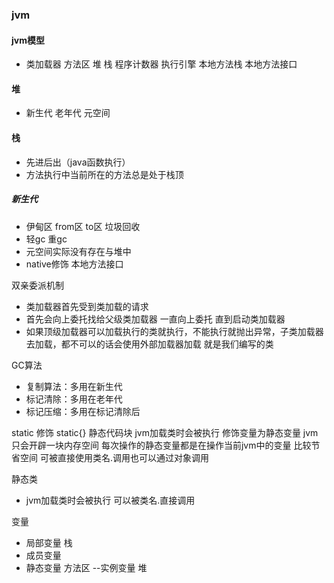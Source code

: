 ### jvm
#### jvm模型
- 类加载器 方法区 堆 栈 程序计数器 执行引擎 本地方法栈 本地方法接口 
#### 堆 
   - 新生代 老年代 元空间  
#### 栈
   - 先进后出（java函数执行）
   - 方法执行中当前所在的方法总是处于栈顶
##### 新生代 
  - 伊甸区 from区 to区 
垃圾回收
   - 轻gc 重gc
- 元空间实际没有存在与堆中
- native修饰 本地方法接口


双亲委派机制
- 类加载器首先受到类加载的请求
- 首先会向上委托找给父级类加载器 一直向上委托 直到启动类加载器
- 如果顶级加载器可以加载执行的类就执行，不能执行就抛出异常，子类加载器去加载，都不可以的话会使用外部加载器加载 就是我们编写的类

GC算法
- 复制算法：多用在新生代
- 标记清除：多用在老年代
- 标记压缩：多用在标记清除后

static 修饰
static{} 静态代码块 jvm加载类时会被执行
修饰变量为静态变量 jvm只会开辟一块内存空间 每次操作的静态变量都是在操作当前jvm中的变量 比较节省空间 
可被直接使用类名.调用也可以通过对象调用

静态类 
- jvm加载类时会被执行 可以被类名.直接调用

变量
- 局部变量 栈
- 成员变量
- 静态变量 方法区
--实例变量 堆 
